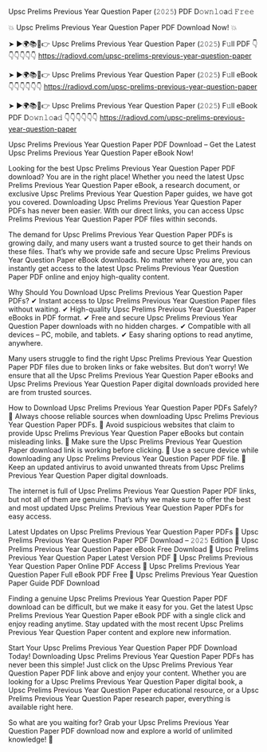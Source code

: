 Upsc Prelims Previous Year Question Paper (𝟸𝟶𝟸𝟻) PDF D𝚘𝚠𝚗𝚕𝚘a𝚍 𝙵𝚛𝚎𝚎

💥 Upsc Prelims Previous Year Question Paper PDF Download Now! 💥

➤ ►🌍📚📱👉 Upsc Prelims Previous Year Question Paper (𝟸𝟶𝟸𝟻) F𝚞ll PDF 👇👇👇👇👇👇
https://radiovd.com/upsc-prelims-previous-year-question-paper

➤ ►🌍📚📱👉 Upsc Prelims Previous Year Question Paper (𝟸𝟶𝟸𝟻) F𝚞ll eBook 👇👇👇👇👇👇
https://radiovd.com/upsc-prelims-previous-year-question-paper

➤ ►🌍📚📱👉 Upsc Prelims Previous Year Question Paper (𝟸𝟶𝟸𝟻) F𝚞ll eBook PDF D𝚘𝚠𝚗𝚕𝚘a𝚍 👇👇👇👇👇👇
https://radiovd.com/upsc-prelims-previous-year-question-paper

Upsc Prelims Previous Year Question Paper PDF Download – Get the Latest Upsc Prelims Previous Year Question Paper eBook Now!

Looking for the best Upsc Prelims Previous Year Question Paper PDF download? You are in the right place! Whether you need the latest Upsc Prelims Previous Year Question Paper eBook, a research document, or exclusive Upsc Prelims Previous Year Question Paper guides, we have got you covered. Downloading Upsc Prelims Previous Year Question Paper PDFs has never been easier. With our direct links, you can access Upsc Prelims Previous Year Question Paper PDF files within seconds.

The demand for Upsc Prelims Previous Year Question Paper PDFs is growing daily, and many users want a trusted source to get their hands on these files. That’s why we provide safe and secure Upsc Prelims Previous Year Question Paper eBook downloads. No matter where you are, you can instantly get access to the latest Upsc Prelims Previous Year Question Paper PDF online and enjoy high-quality content.

Why Should You Download Upsc Prelims Previous Year Question Paper PDFs?
✔ Instant access to Upsc Prelims Previous Year Question Paper files without waiting.
✔ High-quality Upsc Prelims Previous Year Question Paper eBooks in PDF format.
✔ Free and secure Upsc Prelims Previous Year Question Paper downloads with no hidden charges.
✔ Compatible with all devices – PC, mobile, and tablets.
✔ Easy sharing options to read anytime, anywhere.

Many users struggle to find the right Upsc Prelims Previous Year Question Paper PDF files due to broken links or fake websites. But don’t worry! We ensure that all the Upsc Prelims Previous Year Question Paper eBooks and Upsc Prelims Previous Year Question Paper digital downloads provided here are from trusted sources.

How to Download Upsc Prelims Previous Year Question Paper PDFs Safely?
📌 Always choose reliable sources when downloading Upsc Prelims Previous Year Question Paper PDFs.
📌 Avoid suspicious websites that claim to provide Upsc Prelims Previous Year Question Paper eBooks but contain misleading links.
📌 Make sure the Upsc Prelims Previous Year Question Paper download link is working before clicking.
📌 Use a secure device while downloading any Upsc Prelims Previous Year Question Paper PDF file.
📌 Keep an updated antivirus to avoid unwanted threats from Upsc Prelims Previous Year Question Paper digital downloads.

The internet is full of Upsc Prelims Previous Year Question Paper PDF links, but not all of them are genuine. That’s why we make sure to offer the best and most updated Upsc Prelims Previous Year Question Paper PDFs for easy access.

Latest Updates on Upsc Prelims Previous Year Question Paper PDFs
🔹 Upsc Prelims Previous Year Question Paper PDF Download – 𝟸𝟶𝟸𝟻 Edition
🔹 Upsc Prelims Previous Year Question Paper eBook Free Download
🔹 Upsc Prelims Previous Year Question Paper Latest Version PDF
🔹 Upsc Prelims Previous Year Question Paper Online PDF Access
🔹 Upsc Prelims Previous Year Question Paper Full eBook PDF Free
🔹 Upsc Prelims Previous Year Question Paper Guide PDF Download

Finding a genuine Upsc Prelims Previous Year Question Paper PDF download can be difficult, but we make it easy for you. Get the latest Upsc Prelims Previous Year Question Paper eBook PDF with a single click and enjoy reading anytime. Stay updated with the most recent Upsc Prelims Previous Year Question Paper content and explore new information.

Start Your Upsc Prelims Previous Year Question Paper PDF Download Today!
Downloading Upsc Prelims Previous Year Question Paper PDFs has never been this simple! Just click on the Upsc Prelims Previous Year Question Paper PDF link above and enjoy your content. Whether you are looking for a Upsc Prelims Previous Year Question Paper digital book, a Upsc Prelims Previous Year Question Paper educational resource, or a Upsc Prelims Previous Year Question Paper research paper, everything is available right here.

So what are you waiting for? Grab your Upsc Prelims Previous Year Question Paper PDF download now and explore a world of unlimited knowledge! 🚀